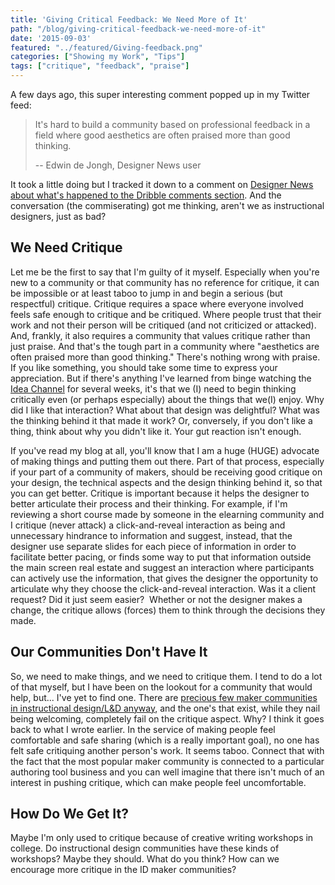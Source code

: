 ```yaml
---
title: 'Giving Critical Feedback: We Need More of It'
path: "/blog/giving-critical-feedback-we-need-more-of-it"
date: '2015-09-03'
featured: "../featured/Giving-feedback.png"
categories: ["Showing my Work", "Tips"]
tags: ["critique", "feedback", "praise"]
---
```


A few days ago, this super interesting comment popped up in my Twitter feed:

> It's hard to build a community based on professional feedback in a field where good aesthetics are often praised more than good thinking.
>
> -- Edwin de Jongh, Designer News user

It took a little doing but I tracked it down to a comment on [Designer News about what's happened to the Dribble comments section](https://api.designernews.co/stories/54913-what-happened-to-the-dribbble-comment-section-this-is-ridiculous). And the conversation (the commiserating) got me thinking, aren't we as instructional designers, just as bad?

## We Need Critique

Let me be the first to say that I'm guilty of it myself. Especially when you're new to a community or that community has no reference for critique, it can be impossible or at least taboo to jump in and begin a serious (but respectful) critique. Critique requires a space where everyone involved feels safe enough to critique and be critiqued. Where people trust that their work and not their person will be critiqued (and not criticized or attacked). And, frankly, it also requires a community that values critique rather than just praise. And that's the tough part in a community where "aesthetics are often praised more than good thinking." There's nothing wrong with praise. If you like something, you should take some time to express your appreciation. But if there's anything I've learned from binge watching the [Idea Channel](https://www.youtube.com/user/pbsideachannel) for several weeks, it's that we (I) need to begin thinking critically even (or perhaps especially) about the things that we(I) enjoy. Why did I like that interaction? What about that design was delightful? What was the thinking behind it that made it work? Or, conversely, if you don't like a thing, think about why you didn't like it. Your gut reaction isn't enough.

If you've read my blog at all, you'll know that I am a huge (HUGE) advocate of making things and putting them out there. Part of that process, especially if your part of a community of makers, should be receiving good critique on your design, the technical aspects and the design thinking behind it, so that you can get better. Critique is important because it helps the designer to better articulate their process and their thinking. For example, if I'm reviewing a short course made by someone in the elearning community and I critique (never attack) a click-and-reveal interaction as being and unnecessary hindrance to information and suggest, instead, that the designer use separate slides for each piece of information in order to facilitate better pacing, or finds some way to put that information outside the main screen real estate and suggest an interaction where participants can actively use the information, that gives the designer the opportunity to articulate why they choose the click-and-reveal interaction. Was it a client request? Did it just seem easier?  Whether or not the designer makes a change, the critique allows (forces) them to think through the decisions they made.

## Our Communities Don't Have It

So, we need to make things, and we need to critique them. I tend to do a lot of that myself, but I have been on the lookout for a community that would help, but... I've yet to find one. There are [precious few maker communities in instructional design/L&D anyway](/blog/5-reasons-why-instructional-designers-should-make-stuff/), and the one's that exist, while they nail being welcoming, completely fail on the critique aspect. Why? I think it goes back to what I wrote earlier. In the service of making people feel comfortable and safe sharing (which is a really important goal), no one has felt safe critiquing another person's work. It seems taboo. Connect that with the fact that the most popular maker community is connected to a particular authoring tool business and you can well imagine that there isn't much of an interest in pushing critique, which can make people feel uncomfortable.

## How Do We Get It?

Maybe I'm only used to critique because of creative writing workshops in college. Do instructional design communities have these kinds of workshops? Maybe they should. What do you think? How can we encourage more critique in the ID maker communities?
